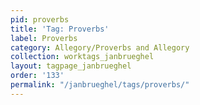 ```yaml
---
pid: proverbs
title: 'Tag: Proverbs'
label: Proverbs
category: Allegory/Proverbs and Allegory
collection: worktags_janbrueghel
layout: tagpage_janbrueghel
order: '133'
permalink: "/janbrueghel/tags/proverbs/"
---
```

